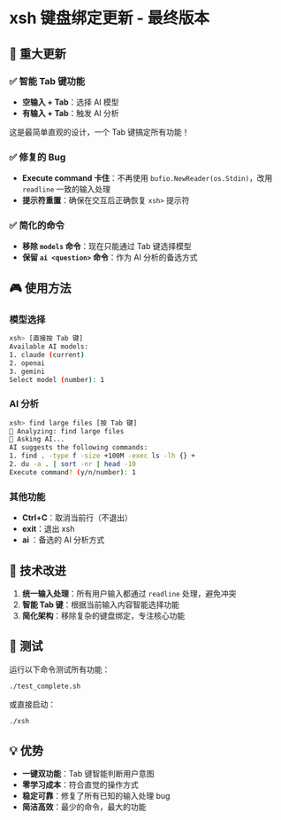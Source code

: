 # xsh 键盘绑定更新 - 最终版本

## 🎯 重大更新

### ✅ **智能 Tab 键功能**
- **空输入 + Tab**：选择 AI 模型
- **有输入 + Tab**：触发 AI 分析

这是最简单直观的设计，一个 Tab 键搞定所有功能！

### ✅ **修复的 Bug**
- **Execute command 卡住**：不再使用 `bufio.NewReader(os.Stdin)`，改用 `readline` 一致的输入处理
- **提示符重置**：确保在交互后正确恢复 `xsh>` 提示符

### ✅ **简化的命令**
- **移除 `models` 命令**：现在只能通过 Tab 键选择模型
- **保留 `ai <question>` 命令**：作为 AI 分析的备选方式

## 🎮 使用方法

### 模型选择
```bash
xsh> [直接按 Tab 键]
Available AI models:
1. claude (current)
2. openai
3. gemini
Select model (number): 1
```

### AI 分析
```bash
xsh> find large files [按 Tab 键]
🤖 Analyzing: find large files
🤖 Asking AI...
AI suggests the following commands:
1. find . -type f -size +100M -exec ls -lh {} +
2. du -a . | sort -nr | head -10
Execute command? (y/n/number): 1
```

### 其他功能
- **Ctrl+C**：取消当前行（不退出）
- **exit**：退出 xsh
- **ai <question>**：备选的 AI 分析方式

## 🔧 技术改进

1. **统一输入处理**：所有用户输入都通过 `readline` 处理，避免冲突
2. **智能 Tab 键**：根据当前输入内容智能选择功能
3. **简化架构**：移除复杂的键盘绑定，专注核心功能

## 🚀 测试

运行以下命令测试所有功能：
```bash
./test_complete.sh
```

或直接启动：
```bash
./xsh
```

## 💡 优势

- **一键双功能**：Tab 键智能判断用户意图
- **零学习成本**：符合直觉的操作方式
- **稳定可靠**：修复了所有已知的输入处理 bug
- **简洁高效**：最少的命令，最大的功能 
